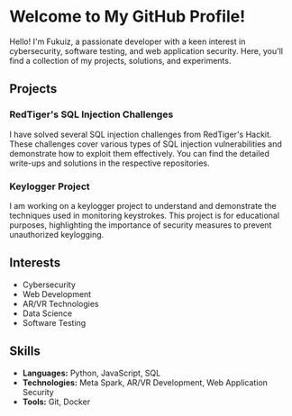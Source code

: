# Welcome to My GitHub Profile!

Hello! I'm Fukuiz, a passionate developer with a keen interest in cybersecurity, software testing, and web application security. Here, you'll find a collection of my projects, solutions, and experiments.

## Projects

### RedTiger's SQL Injection Challenges
I have solved several SQL injection challenges from RedTiger's Hackit. These challenges cover various types of SQL injection vulnerabilities and demonstrate how to exploit them effectively. You can find the detailed write-ups and solutions in the respective repositories.

### Keylogger Project
I am working on a keylogger project to understand and demonstrate the techniques used in monitoring keystrokes. This project is for educational purposes, highlighting the importance of security measures to prevent unauthorized keylogging.

## Interests
- Cybersecurity
- Web Development
- AR/VR Technologies
- Data Science
- Software Testing

## Skills
- **Languages:** Python, JavaScript, SQL
- **Technologies:** Meta Spark, AR/VR Development, Web Application Security
- **Tools:** Git, Docker

